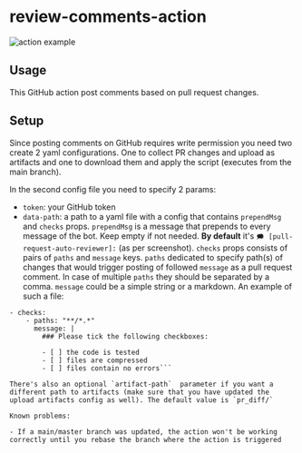 # review-comments-action

![action example](https://raw.githubusercontent.com/pshergie/pull-request-auto-reviewer/main/img/example.jpg)

## Usage

This GitHub action post comments based on pull request changes.

## Setup

Since posting comments on GitHub requires write permission you need two create 2 yaml configurations. One to collect PR changes and upload as artifacts and one to download them and apply the script (executes from the main branch).

In the second config file you need to specify 2 params:

- `token`: your GitHub token
- `data-path`: a path to a yaml file with a config that contains `prependMsg` and `checks` props. `prependMsg` is a message that prepends to every message of the bot. Keep empty if not needed. **By default** it's `🗯️ [pull-request-auto-reviewer]:` (as per screenshot). `checks` props consists of pairs of `paths` and `message` keys. `paths` dedicated to specify path(s) of changes that would trigger posting of followed `message` as a pull request comment. In case of multiple `paths` they should be separated by a comma. `message` could be a simple string or a markdown. An example of such a file:

```- prependMsg: ""
- checks:
    - paths: "**/*.*"
      message: |
        ### Please tick the following checkboxes:

        - [ ] the code is tested
        - [ ] files are compressed
        - [ ] files contain no errors```

There's also an optional `artifact-path`  parameter if you want a different path to artifacts (make sure that you have updated the upload artifacts config as well). The default value is `pr_diff/`

Known problems:

- If a main/master branch was updated, the action won't be working correctly until you rebase the branch where the action is triggered
